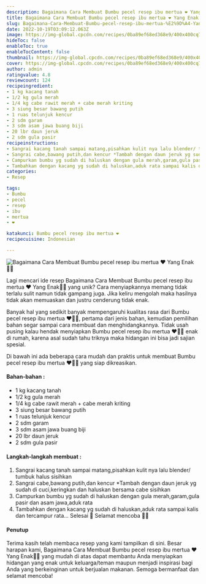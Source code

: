 ```yaml
---
description: Bagaimana Cara Membuat Bumbu pecel resep ibu mertua ❤ Yang Enak"
title: Bagaimana Cara Membuat Bumbu pecel resep ibu mertua ❤ Yang Enak
slug: Bagaimana-Cara-Membuat-Bumbu-pecel-resep-ibu-mertua-%E2%9D%A4-Yang-Enak
date: 2022-10-19T03:09:12.063Z
image: https://img-global.cpcdn.com/recipes/0ba89ef68ed368e9/400x400cq70/photo.jpg
hideToc: false
enableToc: true
enableTocContent: false
thumbnail: https://img-global.cpcdn.com/recipes/0ba89ef68ed368e9/400x400cq70/photo.jpg
cover: https://img-global.cpcdn.com/recipes/0ba89ef68ed368e9/400x400cq70/photo.jpg
author: admin
ratingvalue: 4.8
reviewcount: 124
recipeingredient:
- 1 kg kacang tanah
- 1/2 kg gula merah
- 1/4 kg cabe rawit merah + cabe merah kriting
- 3 siung besar bawang putih
- 1 ruas telunjuk kencur
- 2 sdm garam
- 3 sdm asam jawa buang biji
- 20 lbr daun jeruk
- 2 sdm gula pasir
recipeinstructions:
- Sangrai kacang tanah sampai matang,pisahkan kulit nya lalu blender/ tumbuk halus sisihkan
- Sangrai cabe,bawang putih,dan kencur *Tambah dengan daun jeruk yg sudah di cuci,keringkan dan haluskan bersama cabe sisihkan
- Campurkan bumbu yg sudah di haluskan dengan gula merah,garam,gula pasir dan asam jawa,aduk rata
- Tambahkan dengan kacang yg sudah di haluskan,aduk rata sampai kalis dan tercampur rata... Selesai 🤗 Selamat mencoba 🤗🥰
categories:
- Resep

tags:
- Bumbu
- pecel
- resep
- ibu
- mertua
- ❤

katakunci: Bumbu pecel resep ibu mertua ❤
recipecuisine: Indonesian

---
```


![Bagaimana Cara Membuat Bumbu pecel resep ibu mertua ❤ Yang Enak👩‍🍳](https://img-global.cpcdn.com/recipes/0ba89ef68ed368e9/400x400cq70/photo.jpg)

Lagi mencari ide resep Bagaimana Cara Membuat Bumbu pecel resep ibu mertua ❤ Yang Enak👩‍🍳 yang unik? Cara menyiapkannya memang tidak terlalu sulit namun tidak gampang juga. Jika keliru mengolah maka hasilnya tidak akan memuaskan dan justru cenderung tidak enak.

Banyak hal yang sedikit banyak mempengaruhi kualitas rasa dari Bumbu pecel resep ibu mertua ❤👩‍🍳, pertama dari jenis bahan, kemudian pemilihan bahan segar sampai cara membuat dan menghidangkannya. Tidak usah pusing kalau hendak menyiapkan Bumbu pecel resep ibu mertua ❤👩‍🍳 enak di rumah, karena asal sudah tahu triknya maka hidangan ini bisa jadi sajian spesial.

Di bawah ini ada beberapa cara mudah dan praktis untuk membuat Bumbu pecel resep ibu mertua ❤👩‍🍳 yang siap dikreasikan.

<!--inarticleads1-->

#### Bahan-bahan :

- 1 kg kacang tanah
- 1/2 kg gula merah
- 1/4 kg cabe rawit merah + cabe merah kriting
- 3 siung besar bawang putih
- 1 ruas telunjuk kencur
- 2 sdm garam
- 3 sdm asam jawa buang biji
- 20 lbr daun jeruk
- 2 sdm gula pasir

<!--inarticleads2-->

#### Langkah-langkah membuat :

1. Sangrai kacang tanah sampai matang,pisahkan kulit nya lalu blender/ tumbuk halus sisihkan
1. Sangrai cabe,bawang putih,dan kencur *Tambah dengan daun jeruk yg sudah di cuci,keringkan dan haluskan bersama cabe sisihkan
1. Campurkan bumbu yg sudah di haluskan dengan gula merah,garam,gula pasir dan asam jawa,aduk rata
1. Tambahkan dengan kacang yg sudah di haluskan,aduk rata sampai kalis dan tercampur rata... Selesai 🤗 Selamat mencoba 🤗🥰

#### Penutup

Terima kasih telah membaca resep yang kami tampilkan di sini. Besar harapan kami, Bagaimana Cara Membuat Bumbu pecel resep ibu mertua ❤ Yang Enak👩‍🍳 yang mudah di atas dapat membantu Anda menyiapkan hidangan yang enak untuk keluarga/teman maupun menjadi inspirasi bagi Anda yang berkeinginan untuk berjualan makanan. Semoga bermanfaat dan selamat mencoba!